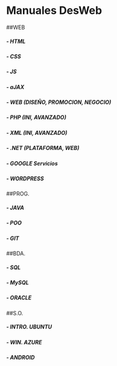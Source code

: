 # Manuales DesWeb

##WEB

##### - HTML
##### - CSS
##### - JS
##### - aJAX
##### - WEB (DISEÑO, PROMOCION, NEGOCIO)
##### - PHP (INI, AVANZADO)
##### - XML (INI, AVANZADO)
##### - .NET (PLATAFORMA, WEB)
##### - GOOGLE Servicios
##### - WORDPRESS

##PROG.
##### - JAVA
##### - POO
##### - GIT

##BDA.

##### - SQL
##### - MySQL
##### - ORACLE

##S.O.
##### - INTRO. UBUNTU
##### - WIN. AZURE
##### - ANDROID


